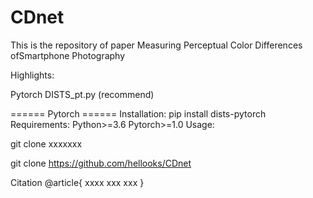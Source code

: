 # CDnet

This is the repository of paper Measuring Perceptual Color Differences ofSmartphone Photography

Highlights:


Pytorch DISTS_pt.py (recommend)

====== Pytorch ======
Installation:
pip install dists-pytorch
Requirements:
Python>=3.6
Pytorch>=1.0
Usage:

git clone xxxxxxx

git clone https://github.com/hellooks/CDnet



Citation
@article{
xxxx
xxx
xxx
}
